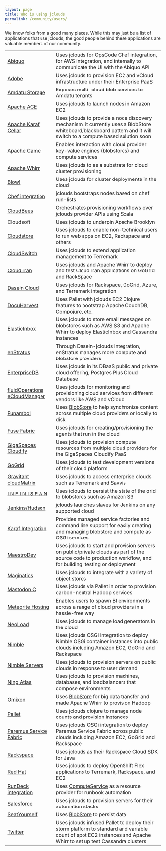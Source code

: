 ```yaml
---
layout: page
title: Who is using jclouds
permalink: /community/users/
---
```


We know folks from a good many places.  While this may just be a list of applications that use jclouds, the good people behind these applications are valuable members of our community.

<table class="table table-striped table-hover">
<tbody>
<tr>
    <td><a href="http://www.abiquo.com/">Abiquo</a></td>
    <td>Uses jclouds for OpsCode Chef integration, for AWS integration, and internally to communicate the UI with the Abiquo API</td>
</tr>
<tr>
    <td><a href="http://www.adobe.com/">Adobe</a></td>
    <td>Uses jclouds to provision EC2 and vCloud infrastructure under their Enterprise PaaS</td>
</tr>
<tr>
    <td><a href="http://www.amdatu.org/">Amdatu Storage</a></td>
    <td>Exposes multi-cloud blob services to Amdatu tenants</td>
</tr>
<tr>
    <td><a href="http://ace.apache.org/">Apache ACE</a></td>
    <td>Uses jclouds to launch nodes in Amazon EC2</td>
</tr>
<tr>
    <td><a href="http://karaf.apache.org/index/subprojects/cellar.html">Apache Karaf Cellar</a></td>
    <td>Uses jclouds to provide a node discovery mechanism, it currently uses a BlobStore whiteboard/blackboard pattern and it will switch to a compute based solution soon</td>
</tr>
<tr>
    <td><a href="http://camel.apache.org/jclouds.html">Apache Camel</a></td>
    <td>Enables interaction with cloud provider key-value engines (blobstores) and compute services</td>
</tr>
<tr>
    <td><a href="http://whirr.apache.org/">Apache Whirr</a></td>
    <td>Uses jclouds to as a substrate for cloud cluster provisioning</td>
</tr>
<tr>
    <td><a href="https://github.com/paoloditommaso/blow">Blow!</a></td>
    <td>Uses jclouds for cluster deployments in the cloud</td>
</tr>
<tr>
    <td><a href="https://github.com/jclouds/jclouds-chef">Chef integration</a></td>
    <td>jclouds bootstraps nodes based on chef run-lists</td>
</tr>
<tr>
    <td><a href="http://cloudbees.com/">CloudBees</a></td>
    <td>Orchestrates provisioning workflows over jclouds provider APIs using Scala</td>
</tr>
<tr>
    <td><a href="http://www.cloudsoftcorp.com/">Cloudsoft</a></td>
    <td>Uses jclouds to underpin <a href="http://brooklyn.incubator.apache.org/">Apache Brooklyn</a></td>
</tr>
<tr>
    <td><a href="https://cldstr.com/">Cloudstore</a></td>
    <td>Uses jclouds to enable non-technical users to run web apps on EC2, Rackspace and others</td>
</tr>
<tr>
    <td><a href="http://www.cloudswitch.com/">CloudSwitch</a></td>
    <td>Uses jclouds to extend application management to Terremark</td>
</tr>
<tr>
    <td><a href="http://www.cloudtran.com">CloudTran</a></td>
    <td>Uses jclouds and Apache Whirr to deploy and test CloudTran applications on GoGrid and RackSpace</td>
</tr>
<tr>
    <td><a href="http://sourceforge.net/projects/dasein-cloud">Dasein Cloud</a></td>
    <td>Uses jclouds for Rackspace, GoGrid, Azure, and Terremark integration</td>
</tr>
<tr>
    <td><a href="http://www.docuharvest.com/">DocuHarvest</a></td>
    <td>Uses Pallet with jclouds EC2 Clojure features to bootstrap Apache CouchDB, Compojure, etc.</td>
</tr>
<tr>
    <td><a href="http://www.elasticinbox.com/">ElasticInbox</a></td>
    <td>Uses jclouds to store email messages on blobstores such as AWS S3 and Apache Whirr to deploy ElasticInbox and Cassandra instances</td>
</tr>
<tr>
    <td><a href="http://www.enstratus.com/">enStratus</a></td>
    <td>Through Dasein-jclouds integration, enStratus manages more compute and blobstore providers</td>
</tr>
<tr>
    <td><a href="http://www.enterprisedb.com/products-services-training/products-overview/postgres-plus-cloud-database">EnterpriseDB</a></td>
    <td>Uses jclouds in its DBaaS public and private cloud offering, Postgres Plus Cloud Database</td>
</tr>
<tr>
    <td><a href="http://www.fluidops.com/ecloudmanager.html">fluidOperations eCloudManager</a></td>
    <td>Uses jclouds for monitoring and provisioning cloud services from different vendors like AWS and vCloud</td>
</tr>
<tr>
    <td><a href="http://www.funambol.com/">Funambol</a></td>
    <td>Uses <a href="/start/blobstore">BlobStore</a> to help synchronize content across multiple cloud providers or locally to disk</td>
</tr>
<tr>
    <td><a href="http://fabric.fusesource.org/">Fuse Fabric</a></td>
    <td>Uses jclouds for creating/provisioning the agents that run in the cloud</td>
</tr>
<tr>
    <td><a href="http://www.gigaspaces.com/cloudify">GigaSpaces Cloudify</a></td>
    <td>Uses jclouds to provision compute resources from multiple cloud providers for the GigaSpaces Cloudify PaaS</td>
</tr>
<tr>
    <td><a href="http://www.gogrid.com/">GoGrid</a></td>
    <td>Uses jclouds to test development versions of their cloud platform</td>
</tr>
<tr>
    <td><a href="http://www.gravitant.com">Gravitant cloudMatrix</a></td>
    <td>Uses jclouds to access enterprise clouds such as Terremark and Savvis</td>
</tr>
<tr>
    <td><a href="http://www.jboss.org/infinispan">I N F I N I S P A N</a></td>
    <td>Uses jclouds to persist the state of the grid to blobstores such as Amazon S3</td>
</tr>
<tr>
    <td><a href="https://github.com/ccustine/jclouds-plugin">Jenkins/Hudson</a></td>
    <td>jclouds launches slaves for Jenkins on any supported cloud</td>
</tr>
<tr>
    <td><a href="https://github.com/jclouds/jclouds-karaf">Karaf Integration</a></td>
    <td>Provides managed service factories and command line support for easily creating and managing blobstore and compute as OSGi services</td>
</tr>
<tr>
    <td><a href="http://www.maestrodev.com/">MaestroDev</a></td>
    <td>Uses jclouds to start and provision servers on public/private clouds as part of the source code to production workflow, and for building, testing or deployment</td>
</tr>
<tr>
    <td><a href="http://maginatics.com/">Maginatics</a></td>
    <td>Uses jclouds to integrate with a variety of object stores</td>
</tr>
<tr>
    <td><a href="https://www.mastodonc.com/">Mastodon C</a></td>
    <td>Uses jclouds via Pallet in order to provision carbon-neutral Hadoop services</td>
</tr>
<tr>
    <td><a href="http://www.meteorite.bi/">Meteorite Hosting</a></td>
    <td>Enables users to spawn BI environments across a range of cloud providers in a hassle-free way</td>
</tr>
<tr>
    <td><a href="http://www.neotys.com/product/neoload-cloud-testing.html">NeoLoad</a></td>
    <td>Uses jclouds to manage load generators in the cloud</td>
</tr>
<tr>
    <td><a href="http://www.paremus.com/nimble">Nimble</a></td>
    <td>Uses jclouds OSGi integration to deploy Nimble OSGi container instances into public clouds including Amazon EC2, GoGrid and Rackspace</td>
</tr>
<tr>
    <td><a href="http://www.nimbleservers.com/">Nimble Servers</a></td>
    <td>Uses jclouds to provision servers on public clouds in response to user demand</td>
</tr>
<tr>
    <td><a href="http://atlas-project.org/">Ning Atlas</a></td>
    <td>Uses jclouds to provision machines, databases, and loadbalancers that compose environments</td>
</tr>
<tr>
    <td><a href="http://www.omixon.com/">Omixon</a></td>
    <td>Uses <a href="/start/blobstore">BlobStore</a> for big data transfer and made Apache Whirr to provision Hadoop</td>
</tr>
<tr>
    <td><a href="http://palletops.com/">Pallet</a></td>
    <td>Uses jclouds clojure to manage node counts and provision instances</td>
</tr>
<tr>
    <td><a href="http://www.paremus.com/psf">Paremus Service Fabric</a></td>
    <td>Uses jclouds OSGi integration to deploy Paremus Service Fabric across public clouds including Amazon EC2, GoGrid and Rackspace</td>
</tr>
<tr>
    <td><a href="http://docs.rackspace.com/sdks/guide/content/java.html">Rackspace</a></td>
    <td>Uses jclouds as their Rackspace Cloud SDK for Java</td>
</tr>
<tr>
    <td><a href="https://openshift.redhat.com/app/flex">Red Hat</a></td>
    <td>Uses jclouds to deploy OpenShift Flex applications to Terremark, Rackspace, and EC2</td>
</tr>
<tr>
    <td><a href="https://github.com/gschueler/rundeck-jclouds">RunDeck integration</a></td>
    <td>Uses <a href="/start/compute">ComputeService</a> as a resource provider for runbook automation</td>
</tr>
<tr>
    <td><a href="http://www.salesforce.com/">Salesforce</a></td>
    <td>Uses jclouds to provision servers for their automation stacks</td>
</tr>
<tr>
    <td><a href="http://seatyourself.biz/">SeatYourself</a></td>
    <td>Uses <a href="/start/blobstore">BlobStore</a> to persist data</td>
</tr>
<tr>
    <td><a href="http://www.twitter.com">Twitter</a></td>
    <td>Uses jclouds infused Pallet to deploy their storm platform to standard and variable count of spot EC2 instances and Apache Whirr to set up test Cassandra clusters</td>
</tr>
</tbody>
</table>
